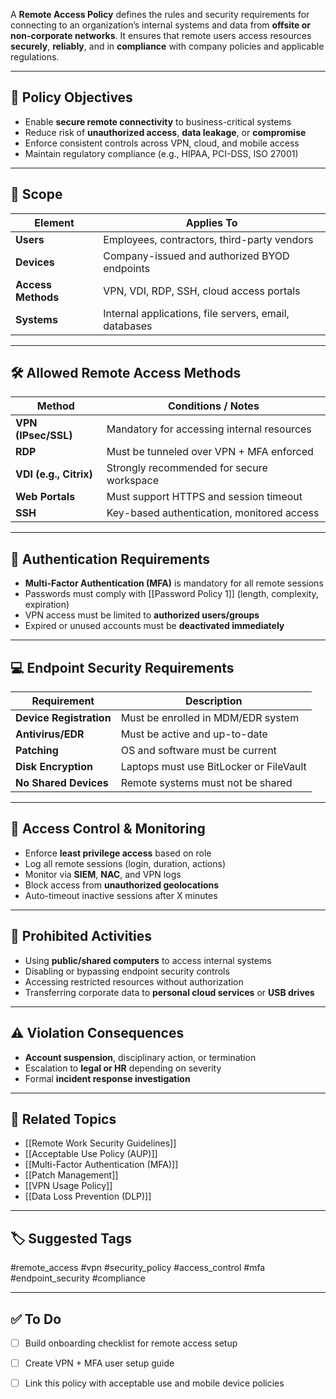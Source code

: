 A **Remote Access Policy** defines the rules and security requirements for connecting to an organization’s internal systems and data from **offsite or non-corporate networks**. It ensures that remote users access resources **securely**, **reliably**, and in **compliance** with company policies and applicable regulations.

---

## 🎯 Policy Objectives

- Enable **secure remote connectivity** to business-critical systems  
- Reduce risk of **unauthorized access**, **data leakage**, or **compromise**  
- Enforce consistent controls across VPN, cloud, and mobile access  
- Maintain regulatory compliance (e.g., HIPAA, PCI-DSS, ISO 27001)

---

## 🧱 Scope

| Element         | Applies To                              |
|------------------|------------------------------------------|
| **Users**        | Employees, contractors, third-party vendors |
| **Devices**      | Company-issued and authorized BYOD endpoints |
| **Access Methods**| VPN, VDI, RDP, SSH, cloud access portals   |
| **Systems**      | Internal applications, file servers, email, databases |

---

## 🛠 Allowed Remote Access Methods

| Method             | Conditions / Notes                          |
|--------------------|---------------------------------------------|
| **VPN (IPsec/SSL)**| Mandatory for accessing internal resources  |
| **RDP**            | Must be tunneled over VPN + MFA enforced    |
| **VDI (e.g., Citrix)**| Strongly recommended for secure workspace |
| **Web Portals**    | Must support HTTPS and session timeout      |
| **SSH**            | Key-based authentication, monitored access  |

---

## 🔐 Authentication Requirements

- **Multi-Factor Authentication (MFA)** is mandatory for all remote sessions  
- Passwords must comply with [[Password Policy 1]] (length, complexity, expiration)  
- VPN access must be limited to **authorized users/groups**  
- Expired or unused accounts must be **deactivated immediately**

---

## 💻 Endpoint Security Requirements

| Requirement            | Description                                     |
|------------------------|-------------------------------------------------|
| **Device Registration**| Must be enrolled in MDM/EDR system              |
| **Antivirus/EDR**      | Must be active and up-to-date                   |
| **Patching**           | OS and software must be current                 |
| **Disk Encryption**    | Laptops must use BitLocker or FileVault         |
| **No Shared Devices**  | Remote systems must not be shared               |

---

## 📡 Access Control & Monitoring

- Enforce **least privilege access** based on role
- Log all remote sessions (login, duration, actions)
- Monitor via **SIEM**, **NAC**, and VPN logs
- Block access from **unauthorized geolocations**
- Auto-timeout inactive sessions after X minutes

---

## 🚫 Prohibited Activities

- Using **public/shared computers** to access internal systems  
- Disabling or bypassing endpoint security controls  
- Accessing restricted resources without authorization  
- Transferring corporate data to **personal cloud services** or **USB drives**

---

## ⚠️ Violation Consequences

- **Account suspension**, disciplinary action, or termination  
- Escalation to **legal or HR** depending on severity  
- Formal **incident response investigation**

---

## 🧠 Related Topics

- [[Remote Work Security Guidelines]]
- [[Acceptable Use Policy (AUP)]]
- [[Multi-Factor Authentication (MFA)]]
- [[Patch Management]]
- [[VPN Usage Policy]]
- [[Data Loss Prevention (DLP)]]

---

## 🏷 Suggested Tags

#remote_access #vpn #security_policy #access_control #mfa #endpoint_security #compliance

---

## ✅ To Do

- [ ] Build onboarding checklist for remote access setup
- [ ] Create VPN + MFA user setup guide
- [ ] Link this policy with acceptable use and mobile device policies


